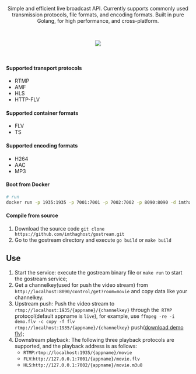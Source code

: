 <p align="center">
Simple and efficient live broadcast API. Currently supports commonly used transmission protocols, file formats, and encoding formats. Built in pure Golang, for high performance, and cross-platform.
</p>
<br>
<p align="center">
   <a href="https://goreportcard.com/report/github.com/imthaghost/goclone"><img src="https://goreportcard.com/badge/github.com/imthaghost/goclone"></a>
</p>
<br>

#### Supported transport protocols
- RTMP
- AMF
- HLS
- HTTP-FLV

#### Supported container formats
- FLV
- TS

#### Supported encoding formats
- H264
- AAC
- MP3

#### Boot from Docker
```bash
# run
docker run -p 1935:1935 -p 7001:7001 -p 7002:7002 -p 8090:8090 -d imthaghost/gostream
``` 
#### Compile from source
1. Download the source code `git clone https://github.com/imthaghost/gostream.git`
2. Go to the gostream directory and execute `go build` or `make build`

## Use
1. Start the service: execute the gostream binary file or `make run` to start the gostream service;
2. Get a channelkey(used for push the video stream) from `http://localhost:8090/control/get?room=movie` and copy data like your channelkey.
3. Upstream push: Push the video stream to `rtmp://localhost:1935/{appname}/{channelkey}` through the` RTMP` protocol(default appname is `live`), for example, use `ffmpeg -re -i demo.flv -c copy -f flv rtmp://localhost:1935/{appname}/{channelkey}` push([download demo flv](https://s3plus.meituan.net/v1/mss_7e425c4d9dcb4bb4918bbfa2779e6de1/mpack/default/demo.flv));
4. Downstream playback: The following three playback protocols are supported, and the playback address is as follows:
    - `RTMP`:`rtmp://localhost:1935/{appname}/movie`
    - `FLV`:`http://127.0.0.1:7001/{appname}/movie.flv`
    - `HLS`:`http://127.0.0.1:7002/{appname}/movie.m3u8`
   



